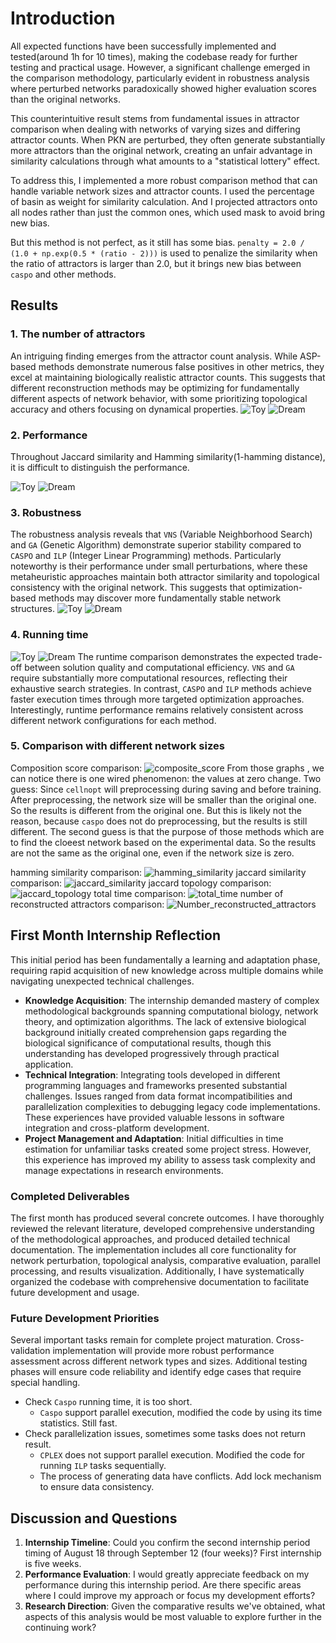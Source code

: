 # Introduction

All expected functions have been successfully implemented and tested(around 1h for 10 times), making the codebase ready for further testing and practical usage. However, a significant challenge emerged in the comparison methodology, particularly evident in robustness analysis where perturbed networks paradoxically showed higher evaluation scores than the original networks.

This counterintuitive result stems from fundamental issues in attractor comparison when dealing with networks of varying sizes and differing attractor counts. When PKN are perturbed, they often generate substantially more attractors than the original network, creating an unfair advantage in similarity calculations through what amounts to a "statistical lottery" effect.

To address this, I implemented a more robust comparison method that can handle variable network sizes and attractor counts. I used the percentage of basin as weight for similarity calculation. And I projected attractors onto all nodes rather than just the common ones, which used mask to avoid bring new bias. 

But this method is not perfect, as it still has some bias. `penalty = 2.0 / (1.0 + np.exp(0.5 * (ratio - 2)))`  is used to penalize the similarity when the ratio of attractors is larger than 2.0, but it brings new bias between `caspo` and other methods.

## Results

### 1. The number of attractors
An intriguing finding emerges from the attractor count analysis. While ASP-based methods demonstrate numerous false positives in other metrics, they excel at maintaining biologically realistic attractor counts. This suggests that different reconstruction methods may be optimizing for fundamentally different aspects of network behavior, with some prioritizing topological accuracy and others focusing on dynamical properties.
![Toy](../output/toy/reconstructed_attractors.png)
![Dream](../output/dream/reconstructed_attractors.png)

### 2. Performance
Throughout Jaccard similarity and Hamming similarity(1-hamming distance), it is difficult to distinguish the performance.

![Toy](../output/toy/core_similarity_metrics.png)
![Dream](../output/dream/core_similarity_metrics.png)

### 3. Robustness
The robustness analysis reveals that `VNS` (Variable Neighborhood Search) and `GA` (Genetic Algorithm) demonstrate superior stability compared to `CASPO` and `ILP` (Integer Linear Programming) methods. Particularly noteworthy is their performance under small perturbations, where these metaheuristic approaches maintain both attractor similarity and topological consistency with the original network. This suggests that optimization-based methods may discover more fundamentally stable network structures.
![Toy](../output/toy/robustness_analysis.png)
![Dream](../output/dream/robustness_analysis.png)

### 4. Running time
![Toy](../output/toy/runtime_comparison.png)
![Dream](../output/dream/runtime_comparison.png)
The runtime comparison demonstrates the expected trade-off between solution quality and computational efficiency. `VNS` and `GA` require substantially more computational resources, reflecting their exhaustive search strategies. In contrast, `CASPO` and `ILP` methods achieve faster execution times through more targeted optimization approaches. Interestingly, runtime performance remains relatively consistent across different network configurations for each method.

### 5. Comparison with different network sizes
Composition score comparison:
![composite_score](../output/dream/size_comparison_composite_score.png)
From those graphs , we can notice there is one wired phenomenon: the values at zero change. Two guess: 
Since `cellnopt` will preprocessing during saving and before training. After preprocessing, the network size will be smaller than the original one. So the results is different from the original one. But this is likely not the reason, because `caspo` does not do preprocessing, but the results is still different.
The second guess is that the purpose of those methods which are to find the cloeest network based on the experimental data. So the results are not the same as the original one, even if the network size is zero.

hamming similarity comparison:
![hamming_similarity](../output/dream/size_comparison_hamming_similarity.png)
jaccard similarity comparison:
![jaccard_similarity](../output/dream/size_comparison_jaccard_similarity.png)
jaccard topology comparison:
![jaccard_topology](../output/dream/size_comparison_jaccard_topology.png)
total time comparison:
![total_time](../output/dream/size_comparison_total_time.png)
number of reconstructed attractors comparison:
![Number_reconstructed_attractors](../output/dream/size_comparison_recon_total.png)

## First Month Internship Reflection

This initial period has been fundamentally a learning and adaptation phase, requiring rapid acquisition of new knowledge across multiple domains while navigating unexpected technical challenges.

- **Knowledge Acquisition**: The internship demanded mastery of complex methodological backgrounds spanning computational biology, network theory, and optimization algorithms. The lack of extensive biological background initially created comprehension gaps regarding the biological significance of computational results, though this understanding has developed progressively through practical application.
- **Technical Integration**: Integrating tools developed in different programming languages and frameworks presented substantial challenges. Issues ranged from data format incompatibilities and parallelization complexities to debugging legacy code implementations. These experiences have provided valuable lessons in software integration and cross-platform development.
- **Project Management and Adaptation**:  Initial difficulties in time estimation for unfamiliar tasks created some project stress. However, this experience has improved my ability to assess task complexity and manage expectations in research environments.

### Completed Deliverables
The first month has produced several concrete outcomes. I have thoroughly reviewed the relevant literature, developed comprehensive understanding of the methodological approaches, and produced detailed technical documentation. The implementation includes all core functionality for network perturbation, topological analysis, comparative evaluation, parallel processing, and results visualization. Additionally, I have systematically organized the codebase with comprehensive documentation to facilitate future development and usage.

### Future Development Priorities
Several important tasks remain for complete project maturation. Cross-validation implementation will provide more robust performance assessment across different network types and sizes. Additional testing phases will ensure code reliability and identify edge cases that require special handling.

- Check `Caspo` running time, it is too short.
    - `Caspo` support parallel execution, modified the code by using its time statistics. Still fast.
- Check parallelization issues, sometimes some tasks does not return result.
    - `CPLEX` does not support parallel execution. Modified the code for running `ILP` tasks sequentially.
    - The process of generating data have conflicts. Add lock mechanism to ensure data consistency.

## Discussion and Questions

1. **Internship Timeline**: Could you confirm the second internship period timing of August 18 through September 12 (four weeks)? First internship is five weeks.
2. **Performance Evaluation**: I would greatly appreciate feedback on my performance during this internship period. Are there specific areas where I could improve my approach or focus my development efforts?
3. **Research Direction**: Given the comparative results we've obtained, what aspects of this analysis would be most valuable to explore further in the continuing work?